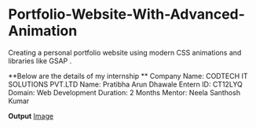 # Portfolio-Website-With-Advanced-Animation
Creating a personal portfolio website using modern CSS animations and libraries like GSAP .

 **Below are the details of my internship **
Company Name: CODTECH IT SOLUTIONS PVT.LTD
Name: Pratibha Arun Dhawale
Entern ID: CT12LYQ
Domain: Web Development
Duration: 2 Months
Mentor: Neela Santhosh Kumar

**Output**
[Image](https://github.com/user-attachments/assets/60d61c8d-6737-4e1e-925d-e90aa8ebce52)
